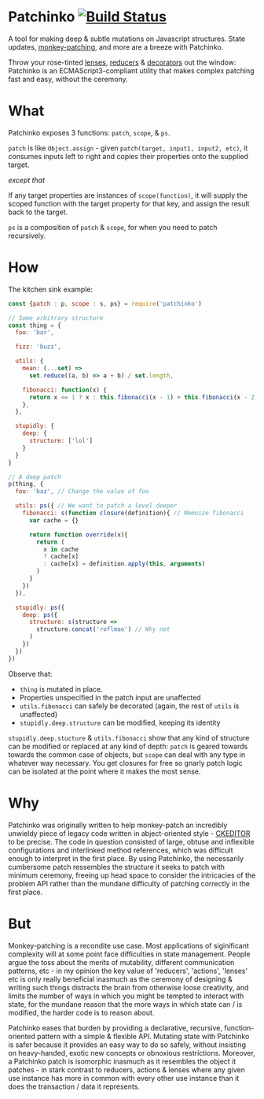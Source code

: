 # Patchinko [![Build Status](https://travis-ci.org/barneycarroll/patchinko.svg?branch=master)](https://travis-ci.org/barneycarroll/patchinko)

A tool for making deep & subtle mutations on Javascript structures. State updates, [monkey-patching](https://en.wikipedia.org/wiki/Monkey_patch), and more are a breeze with Patchinko.

Throw your rose-tinted [lenses](https://medium.com/javascript-inside/an-introduction-into-lenses-in-javascript-e494948d1ea5), [reducers](http://redux.js.org/docs/basics/Reducers.html) & [decorators](https://tc39.github.io/proposal-decorators/) out the window: Patchinko is an ECMAScript3-compliant utility that makes complex patching fast and easy, without the ceremony.

# What

Patchinko exposes 3 functions: `patch`, `scope`, & `ps`.

`patch` is like `Object.assign` - given `patch(target, input1, input2, etc)`, it consumes inputs left to right and copies their properties onto the supplied target.

*except that*

If any target properties are instances of `scope(function)`, it will supply the scoped function with the target property for that key, and assign the result back to the target.

`ps` is a composition of `patch` & `scope`, for when you need to patch recursively.

# How

The kitchen sink example:

```js
const {patch : p, scope : s, ps} = require('patchinko')

// Some arbitrary structure
const thing = {
  foo: 'bar',

  fizz: 'buzz',

  utils: {
    mean: (...set) =>
      set.reduce((a, b) => a + b) / set.length,

    fibonacci: function(x) {
      return x <= 1 ? x : this.fibonacci(x - 1) + this.fibonacci(x - 2)
    },
  },

  stupidly: {
    deep: {
      structure: ['lol']
    }
  }
}

// A deep patch
p(thing, {
  foo: 'baz', // Change the value of foo

  utils: ps({ // We want to patch a level deeper
    fibonacci: s(function closure(definition){ // Memoize fibonacci
      var cache = {}

      return function override(x){
        return (
          x in cache
          ? cache[x]
          : cache[x] = definition.apply(this, arguments)
        )
      }
    })
  }),

  stupidly: ps({
    deep: ps({
      structure: s(structure =>
        structure.concat('roflmao') // Why not
      )
    })
  })
})
```
Observe that:

* `thing` is mutated in place.
* Properties unspecified in the patch input are unaffected
* `utils.fibonacci` can safely be decorated (again, the rest of `utils` is unaffected)
* `stupidly.deep.structure` can be modified, keeping its identity

`stupidly.deep.stucture` & `utils.fibonacci` show that any kind of structure can be modified or replaced at any kind of depth: `patch` is geared towards towards the common case of objects, but `scope` can deal with any type in whatever way necessary. You get closures for free so gnarly patch logic can be isolated at the point where it makes the most sense.

# Why

Patchinko was originally written to help monkey-patch an incredibly unwieldy piece of legacy code written in abject-oriented style - [CKEDITOR](https://docs.ckeditor.com/#!/api) to be precise. The code in question consisted of large, obtuse and inflexible configurations and interlinked method references, which was difficult enough to interpret in the first place. By using Patchinko, the necessarily cumbersome patch ressembles the structure it seeks to patch with minimum ceremony, freeing up head space to consider the intricacies of the problem API rather than the mundane difficulty of patching correctly in the first place.

# But

Monkey-patching is a recondite use case. Most applications of siginificant complexity will at some point face difficulties in state management. People argue the toss about the merits of mutability, different communication patterns, etc - in my opinion the key value of 'reducers', 'actions', 'lenses' etc is only really beneficial inasmuch as the ceremony of designing & writing such things distracts the brain from otherwise loose creativity, and limits the number of ways in which you might be tempted to interact with state, for the mundane reason that the more ways in which state can / is modified, the harder code is to reason about.

Patchinko eases that burden by providing a declarative, recursive, function-oriented pattern with a simple & flexible API. Mutating state with Patchinko is safer because it provides an easy way to do so safely, without insisting on heavy-handed, exotic new concepts or obnoxious restrictions. Moreover, a Patchinko patch is isomorphic inasmuch as it resembles the object it patches - in stark contrast to reducers, actions & lenses where any given use instance has more in common with every other use instance than it does the transaction / data it represents.
